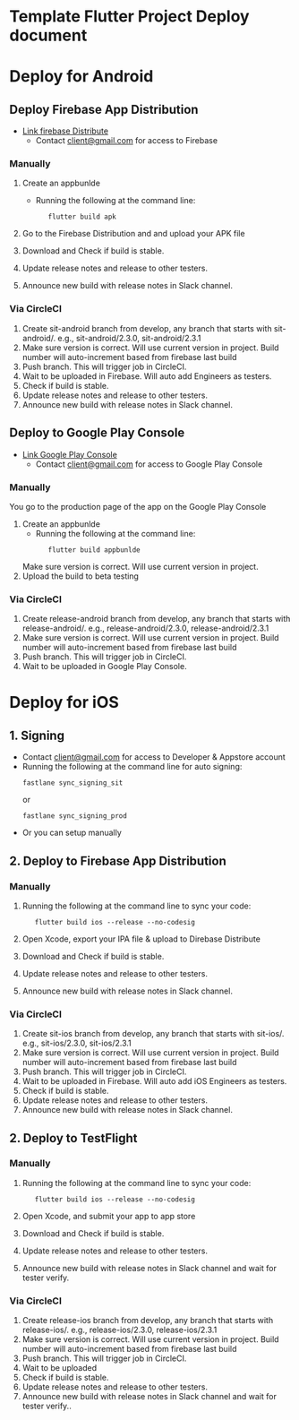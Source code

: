 # Template Flutter Project Deploy document
# Deploy for Android
## Deploy Firebase App Distribution 
- [Link firebase Distribute](https://console.firebase.google.com/project/yourapp/appdistribution/)
   - Contact client@gmail.com for access to Firebase

### Manually
1. Create an appbunlde
   - Running the following at the command line:
      ```
         flutter build apk
      ```

2. Go to the Firebase Distribution and and upload your APK file
3. Download and Check if build is stable.
4. Update release notes and release to other testers.
5. Announce new build with release notes in Slack channel.

### Via CircleCI
1. Create sit-android branch from develop, any branch that starts with sit-android/. e.g., sit-android/2.3.0, sit-android/2.3.1
2. Make sure version is correct. Will use current version in project. Build number will auto-increment based from firebase last build
3. Push branch. This will trigger job in CircleCI.
4. Wait to be uploaded in Firebase. Will auto add Engineers as testers.
5. Check if build is stable.
6. Update release notes and release to other testers.
7. Announce new build with release notes in Slack channel.

## Deploy to Google Play Console
- [Link Google Play Console](https://play.google.com/apps/publish)
   - Contact client@gmail.com for access to Google Play Console

### Manually
You go to the production page of the app on the Google Play Console
1. Create an appbunlde
   - Running the following at the command line:
      ```
         flutter build appbunlde
      ```
   Make sure version is correct. Will use current version in project. 
2. Upload the build to beta testing

### Via CircleCI
1. Create release-android branch from develop, any branch that starts with release-android/. e.g., release-android/2.3.0, release-android/2.3.1
2. Make sure version is correct. Will use current version in project. Build number will auto-increment based from firebase last build
3. Push branch. This will trigger job in CircleCI.
4. Wait to be uploaded in Google Play Console.

# Deploy for iOS
## 1. Signing

- Contact client@gmail.com for access to Developer & Appstore account
- Running the following at the command line for auto signing:
   ```
   fastlane sync_signing_sit
   ```
   or 
   ```
   fastlane sync_signing_prod
   ```
- Or you can setup manually

## 2. Deploy to Firebase App Distribution 
### Manually

1. Running the following at the command line to sync your code:
      ```
         flutter build ios --release --no-codesig
      ```

2. Open Xcode, export your IPA file & upload to Direbase Distribute
3. Download and Check if build is stable.
4. Update release notes and release to other testers.
5. Announce new build with release notes in Slack channel.

### Via CircleCI
1. Create sit-ios branch from develop, any branch that starts with sit-ios/. e.g., sit-ios/2.3.0, sit-ios/2.3.1
2. Make sure version is correct. Will use current version in project. Build number will auto-increment based from firebase last build
3. Push branch. This will trigger job in CircleCI.
4. Wait to be uploaded in Firebase. Will auto add iOS Engineers as testers.
5. Check if build is stable.
6. Update release notes and release to other testers.
7. Announce new build with release notes in Slack channel.

## 2. Deploy to TestFlight 
### Manually

1. Running the following at the command line to sync your code:
      ```
         flutter build ios --release --no-codesig
      ```

2. Open Xcode, and submit your app to app store
3. Download and Check if build is stable.
4. Update release notes and release to other testers.
5. Announce new build with release notes in Slack channel and wait for tester verify.

### Via CircleCI
1. Create release-ios branch from develop, any branch that starts with release-ios/. e.g., release-ios/2.3.0, release-ios/2.3.1
2. Make sure version is correct. Will use current version in project. Build number will auto-increment based from firebase last build
3. Push branch. This will trigger job in CircleCI.
4. Wait to be uploaded
5. Check if build is stable.
6. Update release notes and release to other testers.
7. Announce new build with release notes in Slack channel and wait for tester verify..